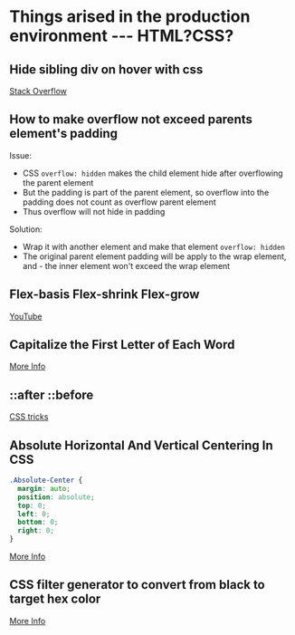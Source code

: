 # Things arised in the production environment --- HTML?CSS?

## Hide sibling div on hover with css

[Stack Overflow](https://stackoverflow.com/questions/38084539/hide-sibling-div-on-hover-with-css-only)

## How to make overflow not exceed parents element's padding

Issue:

- CSS `overflow: hidden` makes the child element hide after overflowing the parent element
- But the padding is part of the parent element, so overflow into the padding does not count as overflow parent element
- Thus overflow will not hide in padding

Solution:

- Wrap it with another element and make that element `overflow: hidden`
- The original parent element padding will be apply to the wrap element, and - the inner element won't exceed the wrap element

## Flex-basis Flex-shrink Flex-grow

[YouTube](https://www.youtube.com/embed/LVLmX-fx09w)

## Capitalize the First Letter of Each Word

[More Info](https://www.freecodecamp.org/news/how-to-capitalize-words-in-javascript/)

## ::after ::before

[CSS tricks](https://css-tricks.com/almanac/selectors/a/after-and-before/)

## Absolute Horizontal And Vertical Centering In CSS

```scss
.Absolute-Center {
  margin: auto;
  position: absolute;
  top: 0;
  left: 0;
  bottom: 0;
  right: 0;
}
```

[More Info](https://www.smashingmagazine.com/2013/08/absolute-horizontal-vertical-centering-css/)

## CSS filter generator to convert from black to target hex color

[More Info](https://codepen.io/sosuke/pen/Pjoqqp)
